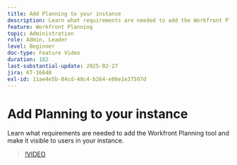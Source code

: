 ```yaml
---
title: Add Planning to your instance
description: Learn what requirements are needed to add the Workfront Planning tool and make it visible to users in your instance.
feature: Workfront Planning
topic: Administration
role: Admin, Leader
level: Beginner
doc-type: Feature Video
duration: 182
last-substantial-update: 2025-02-27
jira: KT-16648
exl-id: 11ae4e5b-84cd-48c4-b264-e06e1e37597d
---
```

# Add Planning to your instance

Learn what requirements are needed to add the Workfront Planning tool and make it visible to users in your instance.

>[!VIDEO](https://video.tv.adobe.com/v/3447930/?learn=on&enablevpops)
